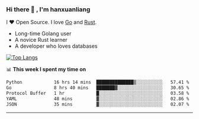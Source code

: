 ### Hi there 👋 , I'm hanxuanliang

<!--
**hanxuanliang/hanxuanliang** is a ✨ _special_ ✨ repository because its `README.md` (this file) appears on your GitHub profile.

Here are some ideas to get you started:

- 🔭 I’m currently working on ...
- 🌱 I’m currently learning ...
- 👯 I’m looking to collaborate on ...
- 🤔 I’m looking for help with ...
- 💬 Ask me about ...
- 📫 How to reach me: ...
- 😄 Pronouns: ...
- ⚡ Fun fact: ...
-->
I ❤ Open Source. I love [Go](https://golang.org) and [Rust](https://www.rust-lang.org/zh-CN/).

* Long-time Golang user
* A novice Rust learner
* A developer who loves databases

[![Top Langs](https://github-readme-stats.vercel.app/api?username=hanxuanliang&show_icons=true&count_private=true&line_height=40)](https://github.com/anuraghazra/github-readme-stats)

📊 **This week I spent my time on**
<!--START_SECTION:waka-->

```txt
Python            16 hrs 14 mins  ██████████████▒░░░░░░░░░░   57.41 %
Go                8 hrs 40 mins   ███████▓░░░░░░░░░░░░░░░░░   30.65 %
Protocol Buffer   1 hr            █░░░░░░░░░░░░░░░░░░░░░░░░   03.58 %
YAML              48 mins         ▓░░░░░░░░░░░░░░░░░░░░░░░░   02.86 %
JSON              35 mins         ▓░░░░░░░░░░░░░░░░░░░░░░░░   02.07 %
```

<!--END_SECTION:waka-->

***
